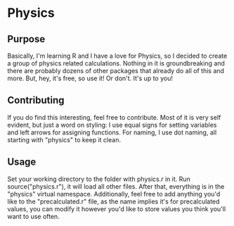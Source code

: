 # Physics

## Purpose
Basically, I'm learning R and I have a love for Physics, so I decided to create a group of physics related calculations. Nothing in it is groundbreaking and there are probably dozens of other packages that already do all of this and more. But, hey, it's free, so use it! Or don't. It's up to you!

## Contributing
If you do find this interesting, feel free to contribute. Most of it is very self evident, but just a word on styling: I use equal signs for setting variables and left arrows for assigning functions. For naming, I use dot naming, all starting with "physics" to keep it clean.

## Usage
Set your working directory to the folder with physics.r in it. Run source("physics.r"), it will load all other files. After that, everything is in the "physics" virtual namespace. Additionally, feel free to add anything you'd like to the "precalculated.r" file, as the name implies it's for precalculated values, you can modify it however you'd like to store values you think you'll want to use often.
